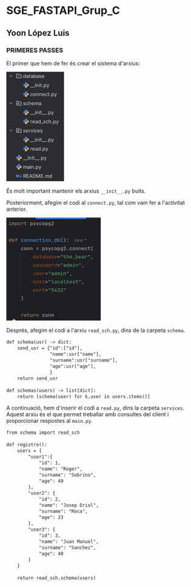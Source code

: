 # SGE_FASTAPI_Grup_C

## Yoon López Luis

### PRIMERES PASSES

El primer que hem de fer és crear el sistema d'arxius:

![001.jpg](.img/001.jpg)

És molt important mantenir els arxius `__init__.py` buits.

Posteriorment, afegim el codi al `connect.py`, tal com vam fer a l'activitat anterior.

![002.jpg](.img/002.jpg)

Després, afegim el codi a l'arxiu `read_sch.py`, dins de la carpeta `schema`.

```commandline
def schema(usr) -> dict:
    send_usr = {"id":["id"],
                "name":usr["name"],
                "surname":usr["surname"],
                "age":usr["age"],
                }
    return send_usr

def schemas(users) -> list[dict]:
    return [schema(user) for k,user in users.items()]
```

A continuació, hem d'inserir el codi a `read.py`, dins la carpeta `services`. Aquest arxiu és el que permet treballar amb consultes del client i proporcionar respostes al `main.py`.

```commandline
from schema import read_sch

def registre():
    users = {
        "user1":{
            "id": 1,
            "name": "Roger",
            "surname": "Sobrino",
            "age": 49
        },
        "user2": {
            "id": 2,
            "name": "Josep Oriol",
            "surname": "Roca",
            "age": 23
        },
        "user3": {
            "id": 3,
            "name": "Juan Manuel",
            "surname": "Sanchez",
            "age": 40
        }
    }
    
    return read_sch.schema(users)
```